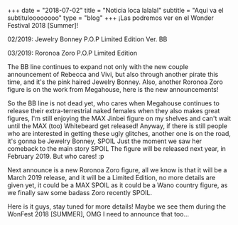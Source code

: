 +++
date = "2018-07-02"
title = "Noticia loca lalalal"
subtitle = "Aqui va el subtituloooooooo"
type = "blog"
+++
¡Las podremos ver en el Wonder Festival 2018 [Summer]!

02/2019: Jewelry Bonney P.O.P Limited Edition Ver. BB

03/2019: Roronoa Zoro P.O.P Limited Edition

The BB line continues to expand not only with the new couple announcement of Rebecca and Vivi, but also through another pirate this time, and it's the pink haired Jewelry Bonney. Also, another Roronoa Zoro figure is on the work from Megahouse, here is the new announcements!


So the BB line is not dead yet, who cares when Megahouse continues to release their extra-terrestrial naked females when they also makes great figures, I'm still enjoying the MAX Jinbei figure on my shelves and can't wait until the MAX (too) Whitebeard get released! Anyway, if there is still people who are interested in getting these ugly glitches, another one is on the road, it's gonna be Jewelry Bonney, SPOIL Just the moment we saw her comeback to the main story SPOIL The figure will be released next year, in February 2019. But who cares! :p

Next announce is a new Roronoa Zoro figure, all we know is that it will be a March 2019 release, and it will be a Limited Edition, no more details are given yet, it could be a MAX SPOIL as it could be a Wano country figure, as we finally saw some badass Zoro recently SPOIL.

Here is it guys, stay tuned for more details! Maybe we see them during the WonFest 2018 [SUMMER], OMG I need to announce that too...
